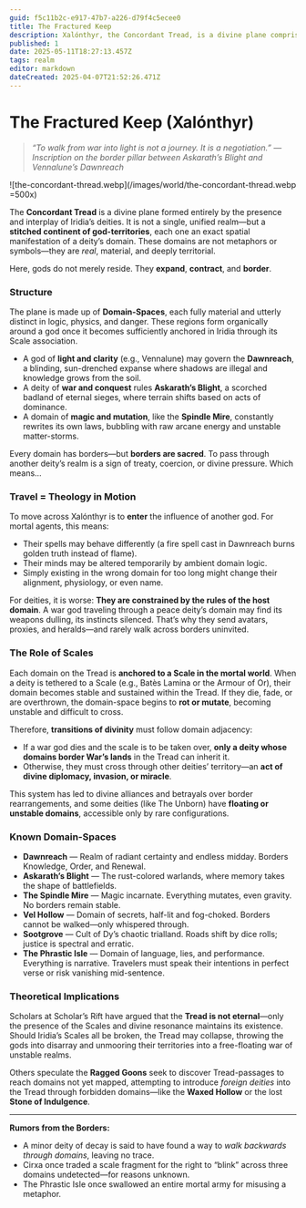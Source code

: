 ```yaml
---
guid: f5c11b2c-e917-47b7-a226-d79f4c5ecee0
title: The Fractured Keep
description: Xalónthyr, the Concordant Tread, is a divine plane comprised of distinct, material god-territories where travel necessitates navigating the influence and rules of other deities.
published: 1
date: 2025-05-11T18:27:13.457Z
tags: realm
editor: markdown
dateCreated: 2025-04-07T21:52:26.471Z
---
```


# The Fractured Keep (Xalónthyr)

> *“To walk from war into light is not a journey. It is a negotiation.” — Inscription on the border pillar between Askarath’s Blight and Vennalune’s Dawnreach*

![the-concordant-thread.webp](/images/world/the-concordant-thread.webp =500x)

The **Concordant Tread** is a divine plane formed entirely by the presence and interplay of Iridia’s deities. It is not a single, unified realm—but a **stitched continent of god-territories**, each one an exact spatial manifestation of a deity’s domain. These domains are not metaphors or symbols—they are *real*, material, and deeply territorial.

Here, gods do not merely reside. They **expand**, **contract**, and **border**.

### Structure

The plane is made up of **Domain-Spaces**, each fully material and utterly distinct in logic, physics, and danger. These regions form organically around a god once it becomes sufficiently anchored in Iridia through its Scale association.

- A god of **light and clarity** (e.g., Vennalune) may govern the **Dawnreach**, a blinding, sun-drenched expanse where shadows are illegal and knowledge grows from the soil.
- A deity of **war and conquest** rules **Askarath’s Blight**, a scorched badland of eternal sieges, where terrain shifts based on acts of dominance.
- A domain of **magic and mutation**, like the **Spindle Mire**, constantly rewrites its own laws, bubbling with raw arcane energy and unstable matter-storms.

Every domain has borders—but **borders are sacred**. To pass through another deity’s realm is a sign of treaty, coercion, or divine pressure. Which means…

### Travel = Theology in Motion

To move across Xalónthyr is to **enter** the influence of another god. For mortal agents, this means:

- Their spells may behave differently (a fire spell cast in Dawnreach burns golden truth instead of flame).
- Their minds may be altered temporarily by ambient domain logic.
- Simply existing in the wrong domain for too long might change their alignment, physiology, or even name.

For deities, it is worse: **They are constrained by the rules of the host domain**. A war god traveling through a peace deity’s domain may find its weapons dulling, its instincts silenced. That’s why they send avatars, proxies, and heralds—and rarely walk across borders uninvited.

### The Role of Scales

Each domain on the Tread is **anchored to a Scale in the mortal world**. When a deity is tethered to a Scale (e.g., Batès Lamina or the Armour of Or), their domain becomes stable and sustained within the Tread. If they die, fade, or are overthrown, the domain-space begins to **rot or mutate**, becoming unstable and difficult to cross.

Therefore, **transitions of divinity** must follow domain adjacency:

- If a war god dies and the scale is to be taken over, **only a deity whose domains border War’s lands** in the Tread can inherit it.
- Otherwise, they must cross through other deities’ territory—an **act of divine diplomacy, invasion, or miracle**.

This system has led to divine alliances and betrayals over border rearrangements, and some deities (like The Unborn) have **floating or unstable domains**, accessible only by rare configurations.

### Known Domain-Spaces

- **Dawnreach** — Realm of radiant certainty and endless midday. Borders Knowledge, Order, and Renewal.
- **Askarath’s Blight** — The rust-colored warlands, where memory takes the shape of battlefields.
- **The Spindle Mire** — Magic incarnate. Everything mutates, even gravity. No borders remain stable.
- **Vel Hollow** — Domain of secrets, half-lit and fog-choked. Borders cannot be walked—only whispered through.
- **Sootgrove** — Cult of Dy’s chaotic trialland. Roads shift by dice rolls; justice is spectral and erratic.
- **The Phrastic Isle** — Domain of language, lies, and performance. Everything is narrative. Travelers must speak their intentions in perfect verse or risk vanishing mid-sentence.

### Theoretical Implications

Scholars at Scholar’s Rift have argued that the **Tread is not eternal**—only the presence of the Scales and divine resonance maintains its existence. Should Iridia’s Scales all be broken, the Tread may collapse, throwing the gods into disarray and unmooring their territories into a free-floating war of unstable realms.

Others speculate the **Ragged Goons** seek to discover Tread-passages to reach domains not yet mapped, attempting to introduce *foreign deities* into the Tread through forbidden domains—like the **Waxed Hollow** or the lost **Stone of Indulgence**.

---

**Rumors from the Borders:**

- A minor deity of decay is said to have found a way to *walk backwards through domains*, leaving no trace.
- Cirxa once traded a scale fragment for the right to “blink” across three domains undetected—for reasons unknown.
- The Phrastic Isle once swallowed an entire mortal army for misusing a metaphor.

